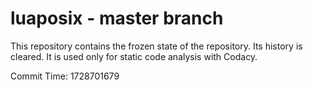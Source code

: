 # luaposix - master branch

This repository contains the frozen state of the repository.
Its history is cleared. It is used only for static code
analysis with Codacy.

Commit Time: 1728701679
